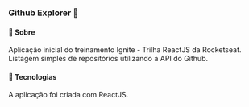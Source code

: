 ### Github Explorer 🔎

#### 📓 Sobre

Aplicação inicial do treinamento Ignite - Trilha ReactJS da Rocketseat. Listagem simples de repositórios utilizando a API do Github.

#### 🚀 Tecnologias

A aplicação foi criada com ReactJS. 
